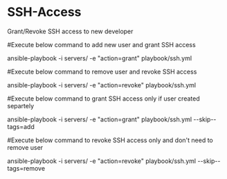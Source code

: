 # SSH-Access
Grant/Revoke SSH access to new developer

#Execute below command to add new user and grant SSH access

ansible-playbook -i servers/ -e "action=grant" playbook/ssh.yml

#Execute below command to remove user and revoke SSH access

ansible-playbook -i servers/ -e "action=revoke" playbook/ssh.yml

#Execute below command to grant SSH access only if user created separtely

ansible-playbook -i servers/ -e "action=grant" playbook/ssh.yml --skip-- tags=add

#Execute below command to revoke SSH access only and don't need to remove user

ansible-playbook -i servers/ -e "action=revoke" playbook/ssh.yml --skip-- tags=remove
